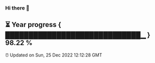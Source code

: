 ### Hi there 👋
⏳ Year progress { █████████████████████████████▁ } 98.22 %
---
⏰ Updated on Sun, 25 Dec 2022 12:12:28 GMT

